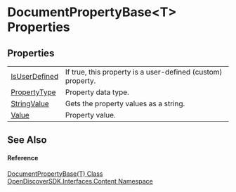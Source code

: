 # DocumentPropertyBase&lt;T&gt; Properties




## Properties
<table>
<tr>
<td><a href="9062c2b7-11a9-ebd2-aa75-0a460d88412c">IsUserDefined</a></td>
<td>If true, this property is a user-defined (custom) property.</td></tr>
<tr>
<td><a href="89626347-04cb-95c6-d4af-ca166a0b9840">PropertyType</a></td>
<td>Property data type.</td></tr>
<tr>
<td><a href="a96111e4-e0c1-b027-0d02-b4a9f23c4e71">StringValue</a></td>
<td>Gets the property values as a string.</td></tr>
<tr>
<td><a href="762ba9a0-7e08-fe96-f4c6-5d67d8d833e5">Value</a></td>
<td>Property value.</td></tr>
</table>

## See Also


#### Reference
<a href="854c97ea-54ea-7894-e767-4da530bd8c60">DocumentPropertyBase(T) Class</a>  
<a href="79f11d04-c275-b915-db5b-ab2227989555">OpenDiscoverSDK.Interfaces.Content Namespace</a>  
